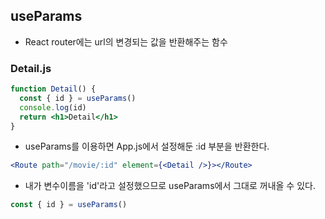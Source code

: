 ## useParams

- React router에는 url의 변경되는 값을 반환해주는 함수

### Detail.js

```jsx
function Detail() {
  const { id } = useParams()
  console.log(id)
  return <h1>Detail</h1>
}
```

- useParams를 이용하면 App.js에서 설정해둔 :id 부분을 반환한다.

```jsx
<Route path="/movie/:id" element={<Detail />}></Route>
```

- 내가 변수이름을 'id'라고 설정했으므로 useParams에서 그대로 꺼내올 수 있다.

```js
const { id } = useParams()
```

